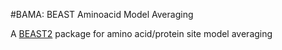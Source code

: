#BAMA: BEAST Aminoacid Model Averaging

A [BEAST2](http://beast2.org) package for amino acid/protein site model averaging

